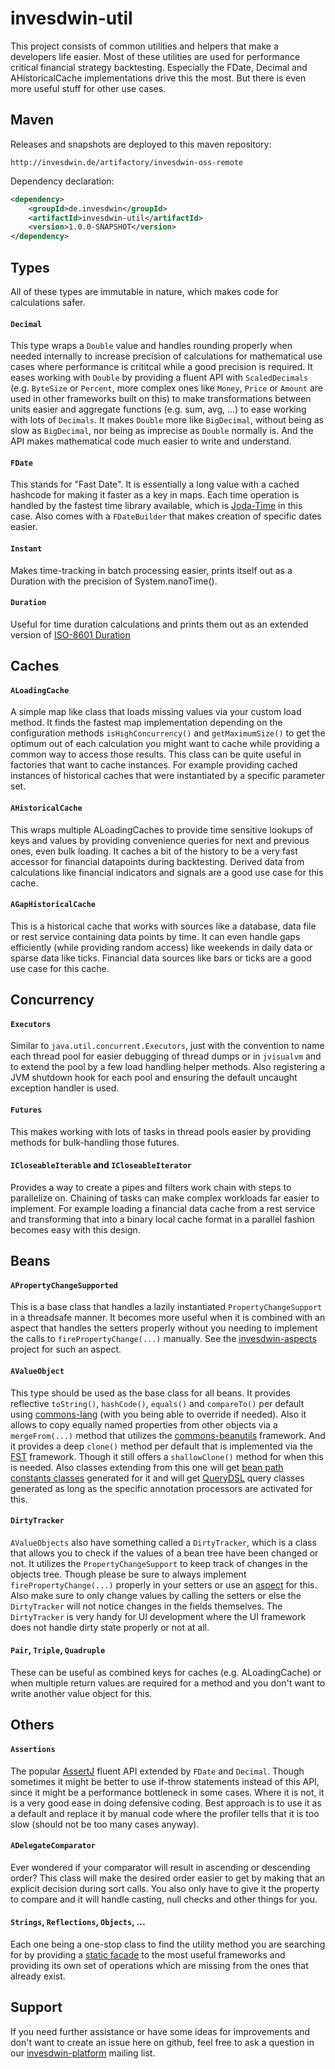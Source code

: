 # invesdwin-util

This project consists of common utilities and helpers that make a developers life easier. Most of these utilities are used for performance critical financial strategy backtesting. Especially the FDate, Decimal and AHistoricalCache implementations drive this the most. But there is even more useful stuff for other use cases.

## Maven

Releases and snapshots are deployed to this maven repository:
```
http://invesdwin.de/artifactory/invesdwin-oss-remote
```

Dependency declaration:
```xml
<dependency>
	<groupId>de.invesdwin</groupId>
	<artifactId>invesdwin-util</artifactId>
	<version>1.0.0-SNAPSHOT</version>
</dependency>
```

## Types

All of these types are immutable in nature, which makes code for calculations safer.

#### `Decimal` 
This type wraps a `Double` value and handles rounding properly when needed internally to increase precision of calculations for mathematical use cases where performance is crititcal while a good precision is required. It eases working with `Double` by providing a fluent API with `ScaledDecimals` (e.g. `ByteSize` or `Percent`, more complex ones like `Money`, `Price` or `Amount` are used in other frameworks built on this) to make transformations between units easier and aggregate functions (e.g. sum, avg, ...) to ease working with lots of `Decimals`. It makes `Double` more like `BigDecimal`, without being as slow as `BigDecimal`, nor being as imprecise as `Double` normally is. And the API makes mathematical code much easier to write and understand.
#### `FDate`
This stands for "Fast Date". It is essentially a long value with a cached hashcode for making it faster as a key in maps. Each time operation is handled by the fastest time library available, which is [Joda-Time](http://www.joda.org/joda-time) in this case. Also comes with a `FDateBuilder` that makes creation of specific dates easier.
#### `Instant`
Makes time-tracking in batch processing easier, prints itself out as a Duration with the precision of System.nanoTime().
#### `Duration`
Useful for time duration calculations and prints them out as an extended version of [ISO-8601 Duration](https://en.wikipedia.org/wiki/ISO_8601#Durations)

## Caches
#### `ALoadingCache`
A simple map like class that loads missing values via your custom load method. It finds the fastest map implementation depending on the configuration methods `isHighConcurrency()` and `getMaximumSize()` to get the optimum out of each calculation you might want to cache while providing a common way to access those results. This class can be quite useful in factories that want to cache instances. For example providing cached instances of historical caches that were instantiated by a specific parameter set.
#### `AHistoricalCache`
This wraps multiple ALoadingCaches to provide time sensitive lookups of keys and values by providing convenience queries for next and previous ones, even bulk loading. It caches a bit of the history to be a very fast accessor for financial datapoints during backtesting. Derived data from calculations like financial indicators and signals are a good use case for this cache.
#### `AGapHistoricalCache`
This is a historical cache that works with sources like a database, data file or rest service containing data points by time. It can even handle gaps efficiently (while providing random access) like weekends in daily data or sparse data like ticks. Financial data sources like bars or ticks are a good use case for this cache.

## Concurrency

#### `Executors`
Similar to `java.util.concurrent.Executors`, just with the convention to name each thread pool for easier debugging of thread dumps or in `jvisualvm` and to extend the pool by a few load handling helper methods. Also registering a JVM shutdown hook for each pool and ensuring the default uncaught exception handler is used.
#### `Futures`
This makes working with lots of tasks in thread pools easier by providing methods for bulk-handling those futures.
#### `ICloseableIterable` and `ICloseableIterator`
Provides a way to create a pipes and filters work chain with steps to parallelize on. Chaining of tasks can make complex workloads far easier to implement. For example loading a financial data cache from a rest service and transforming that into a binary local cache format in a parallel fashion becomes easy with this design.

## Beans
#### `APropertyChangeSupported`
This is a base class that handles a lazily instantiated `PropertyChangeSupport` in a threadsafe manner. It becomes more useful when it is combined with an aspect that handles the setters properly without you needing to implement the calls to `firePropertyChange(...)` manually. See the [invesdwin-aspects](https://github.com/subes/invesdwin-aspects) project for such an aspect.
#### `AValueObject`
This type should be used as the base class for all beans. It provides reflective `toString()`, `hashCode()`, `equals()` and `compareTo()` per default using [commons-lang](https://commons.apache.org/proper/commons-lang) (with you being able to override if needed). Also it allows to copy equally named properties from other objects via a `mergeFrom(...)` method that utilizes the [commons-beanutils](http://commons.apache.org/proper/commons-beanutils) framework. And it provides a deep `clone()` method per default that is implemented via the [FST](https://github.com/RuedigerMoeller/fast-serialization) framework. Though it still offers a `shallowClone()` method for when this is needed. Also classes extending from this one will get [bean path constants classes](https://github.com/subes/invesdwin-norva#constants) generated for it and will get [QueryDSL](http://www.querydsl.com) query classes generated as long as the specific annotation processors are activated for this.
#### `DirtyTracker`
`AValueObjects` also have something called a `DirtyTracker`, which is a class that allows you to check if the values of a bean tree have been changed or not. It utilizes the `PropertyChangeSupport` to keep track of changes in the objects tree. Though please be sure to always implement `firePropertyChange(...)` properly in your setters or use an [aspect](https://github.com/subes/invesdwin-aspects#propertychangesupportedaspect) for this. Also make sure to only change values by calling the setters or else the `DirtyTracker` will not notice changes in the fields themselves. The `DirtyTracker` is very handy for UI development where the UI framework does not handle dirty state properly or not at all.
#### `Pair`, `Triple`, `Quadruple`
These can be useful as combined keys for caches (e.g. ALoadingCache) or when multiple return values are required for a method and you don't want to write another value object for this.

## Others
#### `Assertions`
The popular [AssertJ](http://joel-costigliola.github.io/assertj) fluent API extended by `FDate` and `Decimal`. Though sometimes it might be better to use if-throw statements instead of this API, since it might be a performance bottleneck in some cases. Where it is not, it is a very good ease in doing defensive coding. Best approach is to use it as a default and replace it by manual code where the profiler tells that it is too slow (should not be too many cases anyway).
#### `ADelegateComparator`
Ever wondered if your comparator will result in ascending or descending order? This class will make the desired order easier to get by making that an explicit decision during sort calls. You also only have to give it the property to compare and it will handle casting, null checks and other things for you.
#### `Strings`, `Reflections`, `Objects`, ...
Each one being a one-stop class to find the utility method you are searching for by providing a [static facade](https://github.com/subes/invesdwin-norva#static-facade) to the most useful frameworks and providing its own set of operations which are missing from the ones that already exist.

## Support

If you need further assistance or have some ideas for improvements and don't want to create an issue here on github, feel free to ask a question in our [invesdwin-platform](https://groups.google.com/forum/#!forum/invesdwin-platform) mailing list.
